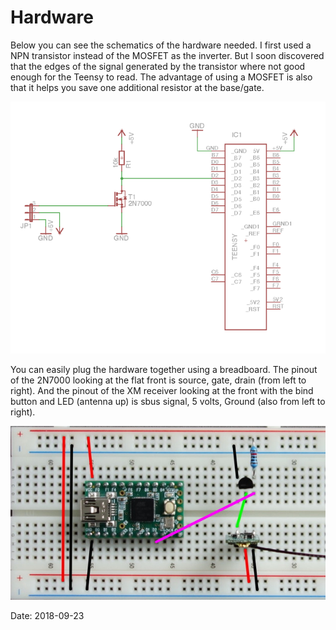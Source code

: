 # Hardware

Below you can see the schematics of the hardware needed. I first used a NPN transistor instead of the MOSFET as the inverter. But I soon discovered that the edges of the signal generated by the transistor where not good enough for the Teensy to read. The advantage of using a MOSFET is also that it helps you save one additional resistor at the base/gate.

![schematic](images/Schematic.png)

You can easily plug the hardware together using a breadboard. The pinout of the 2N7000 looking at the flat front is source, gate, drain (from left to right). And the pinout of the XM receiver looking at the front with the bind button and LED (antenna up) is sbus signal, 5 volts, Ground (also from left to right).

![breadboard](images/BreadBoard.jpeg)

Date: 2018-09-23
